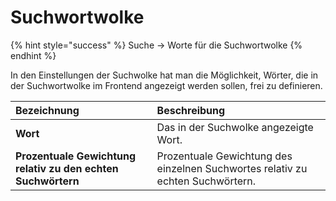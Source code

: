 # Suchwortwolke

{% hint style="success" %}
Suche → Worte für die Suchwortwolke
{% endhint %}

In den Einstellungen der Suchwolke hat man die Möglichkeit, Wörter, die in der Suchwortwolke im Frontend angezeigt werden sollen, frei zu definieren.

| Bezeichnung | Beschreibung |
| :--- | :--- |
| **Wort** | Das in der Suchwolke angezeigte Wort. |
| **Prozentuale Gewichtung relativ zu den echten Suchwörtern** | Prozentuale Gewichtung des einzelnen Suchwortes relativ zu echten Suchwörtern. |

